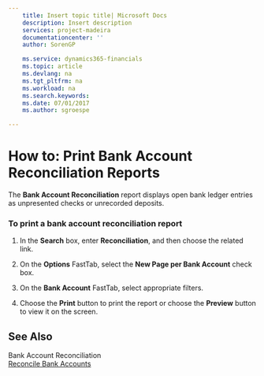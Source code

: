 ```yaml
---
    title: Insert topic title| Microsoft Docs
    description: Insert description
    services: project-madeira
    documentationcenter: ''
    author: SorenGP

    ms.service: dynamics365-financials
    ms.topic: article
    ms.devlang: na
    ms.tgt_pltfrm: na
    ms.workload: na
    ms.search.keywords:
    ms.date: 07/01/2017
    ms.author: sgroespe

---
```

# How to: Print Bank Account Reconciliation Reports
The **Bank Account Reconciliation** report displays open bank ledger entries as unpresented checks or unrecorded deposits.  
  
### To print a bank account reconciliation report  
  
1.  In the **Search** box, enter **Reconciliation**, and then choose the related link.  
  
2.  On the **Options** FastTab, select the **New Page per Bank Account** check box.  
  
3.  On the **Bank Account** FastTab, select appropriate filters.  
  
4.  Choose the **Print** button to print the report or choose the **Preview** button to view it on the screen.  
  
## See Also  
 Bank Account Reconciliation   
 [Reconcile Bank Accounts](reconcile-bank-accounts.md)